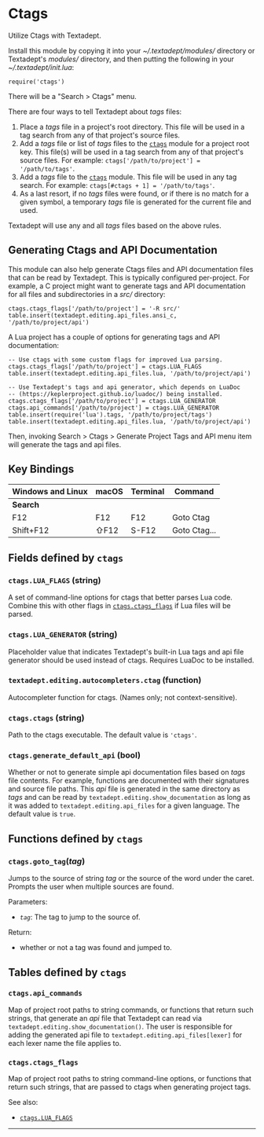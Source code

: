 # Ctags

Utilize Ctags with Textadept.

Install this module by copying it into your *~/.textadept/modules/* directory or Textadept's
*modules/* directory, and then putting the following in your *~/.textadept/init.lua*:

    require('ctags')

There will be a "Search > Ctags" menu.

There are four ways to tell Textadept about *tags* files:

  1. Place a *tags* file in a project's root directory. This file will be used in a tag
    search from any of that project's source files.
  2. Add a *tags* file or list of *tags* files to the [`ctags`](#ctags) module for a project root key.
     This file(s) will be used in a tag search from any of that project's source files. For
     example: `ctags['/path/to/project'] = '/path/to/tags'`.
  3. Add a *tags* file to the [`ctags`](#ctags) module. This file will be used in any tag search. For
     example: `ctags[#ctags + 1] = '/path/to/tags'`.
  4. As a last resort, if no *tags* files were found, or if there is no match for a given
     symbol, a temporary *tags* file is generated for the current file and used.

Textadept will use any and all *tags* files based on the above rules.

## Generating Ctags and API Documentation

This module can also help generate Ctags files and API documentation files that can be read
by Textadept. This is typically configured per-project. For example, a C project might want
to generate tags and API documentation for all files and subdirectories in a *src/* directory:

    ctags.ctags_flags['/path/to/project'] = '-R src/'
    table.insert(textadept.editing.api_files.ansi_c, '/path/to/project/api')

A Lua project has a couple of options for generating tags and API documentation:

    -- Use ctags with some custom flags for improved Lua parsing.
    ctags.ctags_flags['/path/to/project'] = ctags.LUA_FLAGS
    table.insert(textadept.editing.api_files.lua, '/path/to/project/api')

    -- Use Textadept's tags and api generator, which depends on LuaDoc
    -- (https://keplerproject.github.io/luadoc/) being installed.
    ctags.ctags_flags['/path/to/project'] = ctags.LUA_GENERATOR
    ctags.api_commands['/path/to/project'] = ctags.LUA_GENERATOR
    table.insert(require('lua').tags, '/path/to/project/tags')
    table.insert(textadept.editing.api_files.lua, '/path/to/project/api')

Then, invoking Search > Ctags > Generate Project Tags and API menu item will generate the
tags and api files.

## Key Bindings

Windows and Linux | macOS | Terminal | Command
-|-|-|-
**Search**| | |
F12 | F12 | F12 | Goto Ctag
Shift+F12 | ⇧F12 | S-F12 | Goto Ctag...


## Fields defined by `ctags`

<a id="ctags.LUA_FLAGS"></a>
### `ctags.LUA_FLAGS` (string)

A set of command-line options for ctags that better parses Lua code.
  Combine this with other flags in [`ctags.ctags_flags`](#ctags.ctags_flags) if Lua files will be parsed.

<a id="ctags.LUA_GENERATOR"></a>
### `ctags.LUA_GENERATOR` (string)

Placeholder value that indicates Textadept's built-in Lua tags and api file generator
  should be used instead of ctags. Requires LuaDoc to be installed.

<a id="textadept.editing.autocompleters.ctag"></a>
### `textadept.editing.autocompleters.ctag` (function)

Autocompleter function for ctags. (Names only; not context-sensitive).

<a id="ctags.ctags"></a>
### `ctags.ctags` (string)

Path to the ctags executable.
  The default value is `'ctags'`.

<a id="ctags.generate_default_api"></a>
### `ctags.generate_default_api` (bool)

Whether or not to generate simple api documentation files based on *tags* file contents. For
  example, functions are documented with their signatures and source file paths.
  This *api* file is generated in the same directory as *tags* and can be
  read by `textadept.editing.show_documentation` as long as it was added to
  `textadept.editing.api_files` for a given language.
  The default value is `true`.


## Functions defined by `ctags`

<a id="ctags.goto_tag"></a>
### `ctags.goto_tag`(*tag*)

Jumps to the source of string *tag* or the source of the word under the caret.
Prompts the user when multiple sources are found.

Parameters:

* *`tag`*: The tag to jump to the source of.

Return:

* whether or not a tag was found and jumped to.


## Tables defined by `ctags`

<a id="ctags.api_commands"></a>
### `ctags.api_commands`

Map of project root paths to string commands, or functions that return such strings, that
generate an *api* file that Textadept can read via `textadept.editing.show_documentation()`.
The user is responsible for adding the generated api file to
`textadept.editing.api_files[lexer]` for each lexer name the file applies to.

<a id="ctags.ctags_flags"></a>
### `ctags.ctags_flags`

Map of project root paths to string command-line options, or functions that return such
strings, that are passed to ctags when generating project tags.

See also:

* [`ctags.LUA_FLAGS`](#ctags.LUA_FLAGS)

---
